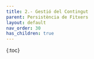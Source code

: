 ```yaml
---
title: 2.- Gestió del Contingut
parent: Persistència de Fitxers
layout: default
nav_order: 30
has_children: true
---
```


{:toc}